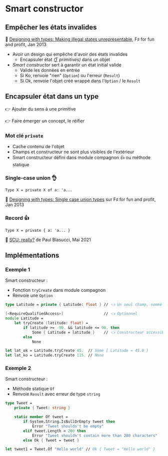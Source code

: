 # Smart constructor

## Empêcher les états invalides

🔗 [Designing with types: Making illegal states unrepresentable](https://fsharpforfunandprofit.com/posts/designing-with-types-making-illegal-states-unrepresentable/), F♯ for fun and profit, Jan 2013

* Avoir un design qui empêche d'avoir des états invalides
  * Encapsuler état _(∑ primitives)_ dans un objet
* _Smart constructor_ sert à garantir un état initial valide
  * Valide les données en entrée
  * Si Ko, renvoie "rien" (`Option`) ou l'erreur (`Result`)
  * Si Ok, renvoie l'objet créé wrappé dans l'`Option` / le `Result`

## Encapsuler état dans un type

👉 Ajouter du sens à une primitive

👉 Faire émerger un concept, le réifier

### Mot clé `private`

* Cache contenu de l'objet
* Champs et constructeur ne sont plus visibles de l'extérieur
* Smart constructeur défini dans module compagnon 👍 ou méthode statique

### Single-case union 👌

`Type X = private X of a: 'a...`

🔗 [Designing with types: Single case union types](https://fsharpforfunandprofit.com/posts/designing-with-types-single-case-dus/) sur F♯ for fun and profit, Jan 2013

### Record 👍

`Type X = private { a: 'a... }`

🔗 [SCU: really?](https://paul.blasuc.ci/posts/really-scu.html) de Paul Blasucci, Mai 2021

## Implémentations

### Exemple 1

Smart constructeur :

* Fonction `tryCreate` dans module compagnon
* Renvoie une `Option`

```fsharp
type Latitude = private { Latitude: float } // 👈 Un seul champ, nommé comme le type

[<RequireQualifiedAccess>]                  // 👈 Optionnel
module Latitude =
    let tryCreate (latitude: float) =
        if latitude >= -90. && latitude <= 90. then
            Some { Latitude = latitude }    // 👈 Constructeur accessible ici
        else
            None

let lat_ok = Latitude.tryCreate 45.  // Some { Latitude = 45.0 }
let lat_ko = Latitude.tryCreate 115. // None
```

### Exemple 2

Smart constructeur :

* Méthode statique `Of`
* Renvoie `Result` avec erreur de type `string`

```fsharp
type Tweet =
    private { Tweet: string }

    static member Of tweet =
        if System.String.IsNullOrEmpty tweet then
            Error "Tweet shouldn't be empty"
        elif tweet.Length > 280 then
            Error "Tweet shouldn't contain more than 280 characters"
        else Ok { Tweet = tweet }

let tweet1 = Tweet.Of "Hello world" // Ok { Tweet = "Hello world" }
```
